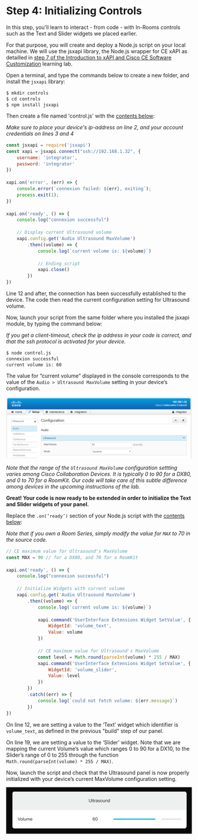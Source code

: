 # Step 4: Initializing Controls 

In this step, you'll learn to interact - from code - with In-Rooms controls such as the Text and Slider widgets we placed earlier.

For that purpose, you will create and deploy a Node.js script on your local machine. 
We will use the jsxapi library, the Node.js wrapper for CE xAPI as detailled in [step 7 of the  Introduction to xAPI and Cisco CE Software Customization]( https://learninglabs.cisco.com/lab/collab-xapi-intro/step/7) learning lab.

Open a terminal, and type the commands below to create a new folder, and install the `jsxapi` library:

```shell
$ mkdir controls
$ cd controls
$ npm install jsxapi
```

Then create a file named 'control.js' with the [contents below](https://github.com/CiscoDevNet/labs-xapi/blob/master/code/collab-xapi-controls/step1/control.js):

_Make sure to place your device's ip-address on line 2, and your account credentials on lines 3 and 4_

```javascript
const jsxapi = require('jsxapi')
const xapi = jsxapi.connect("ssh://192.168.1.32", {
    username: 'integrator',
    password: 'integrator'
})

xapi.on('error', (err) => {
    console.error(`connexion failed: ${err}, exiting`);
    process.exit(1);
})

xapi.on('ready', () => {
    console.log("connexion successful")

    // Display current Ultrasound volume
    xapi.config.get('Audio Ultrasound MaxVolume')
        .then((volume) => {
            console.log(`current volume is: ${volume}`)

            // Ending script
            xapi.close()
        })
})
```

Line 12 and after, the connection has been successfully established to the device. 
The code then read the current configuration setting for Ultrasound volume.

Now, launch your script from the same folder where you installed the jsxapi module, by typing the command below:

_If you get a client-timeout, check the ip address in your code is correct, and that the ssh protocol is activated for your device._

```shell
$ node control.js
connexion successful
current volume is: 60
```

The value for “current volume” displayed in the console corresponds to the value of the `Audio > Ultrasound MaxVolume` setting in your device’s configuration.

![Ultrasound Configuration](assets/images/step4-ultrasound-configuration.png)


_Note that the range of the `Ultrasound MaxVolume` configuration settting varies among Cisco Collaboration Devices. It is typically 0 to 90 for a DX80, and 0 to 70 for a RoomKit. Our code will take care of this subtle difference among devices in the upcoming instructions of the lab._

**Great! Your code is now ready to be extended in order to initialize the Text and Slider widgets of your panel.**

Replace the `.on(‘ready’)` section of your Node.js script with the [contents below](https://github.com/CiscoDevNet/labs-xapi/blob/master/code/collab-xapi-controls/step2/control.js):

_Note that if you own a Room Series, simply modify the value for `MAX` to 70 in the source code._

```javascript
// CE maximum value for Ultrasound's MaxVolume
const MAX = 90 // for a DX80, and 70 for a RoomKit

xapi.on('ready', () => {
    console.log("connexion successful")

    // Initialize Widgets with current volume
    xapi.config.get('Audio Ultrasound MaxVolume')
        .then((volume) => {
            console.log(`current volume is: ${volume}`)

            xapi.command('UserInterface Extensions Widget SetValue', {
                WidgetId: 'volume_text',
                Value: volume
            })

            // CE maximum value for Ultrasound's MaxVolume
            const level = Math.round(parseInt(volume) * 255 / MAX)
            xapi.command('UserInterface Extensions Widget SetValue', {
                WidgetId: 'volume_slider',
                Value: level
            })
        })
        .catch((err) => {
            console.log(`could not fetch volume: ${err.message}`)
        })
})
```

On line 12, we are setting a value to the ‘Text’ widget which identifier is `volume_text`, as defined in the previous "build" step of our panel.

On line 19, we are setting a value to the ‘Slider’ widget. Note that we are mapping the current Volume’s value which ranges 0 to 90 for a DX10, to the Slider’s range of 0 to 255 through the function ` Math.round(parseInt(volume) * 255 / MAX)`. 

Now, launch the script and check that the Ultrasound panel is now properly initialized with your device’s current MaxVolume configuration setting.

![Ultrasound Panel](assets/images/step4-ultrasound-panel.png)

